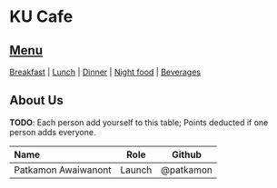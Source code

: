 # KU Cafe

## [Menu](Menu.md)


[Breakfast](#breakfast) | [Lunch](/Menu.md#lunch) | [Dinner](#dinner) | [Night food](#night-food) | [Beverages](#beverages)


## About Us

**TODO**: Each person add yourself to this table; Points deducted if one person adds everyone.

| Name      | Role      | Github          |
|:----------|-----------|-----------------|
| Patkamon Awaiwanont | Launch | @patkamon |
